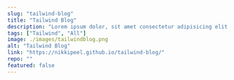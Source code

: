 ```yaml
---
slug: "tailwind-blog"
title: "Tailwind Blog"
description: "Lorem ipsum dolor, sit amet consectetur adipisicing elit. Neque molestias iste ipsa ab deserunt eveniet dolorem facere consequatur exercitationem necessitatibus. In, ipsa corporis totam beatae culpa quis aliquid delectus incidunt"
tags: ["Tailwind", "All"]
image: ./images/tailwindblog.png
alt: "Tailwind Blog"
link: "https://nikkipeel.github.io/tailwind-blog/"
repo: ""
featured: false
---
```

